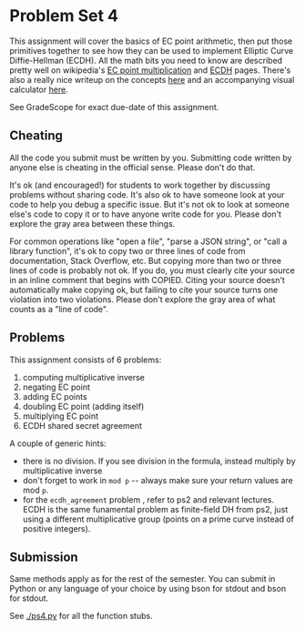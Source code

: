 # Problem Set 4

This assignment will cover the basics of EC point arithmetic, then put those
primitives together to see how they can be used to implement Elliptic Curve
Diffie-Hellman (ECDH). All the math bits you need to know are described pretty
well on wikipedia's [EC point multiplication][1] and [ECDH][2] pages. There's
also a really nice writeup on the concepts [here][4] and an accompanying visual
calculator [here][5].

See GradeScope for exact due-date of this assignment.


## Cheating

All the code you submit must be written by you. Submitting code written
by anyone else is cheating in the official sense. Please don't do that.

It's ok (and encouraged!) for students to work together by discussing
problems without sharing code. It's also ok to have someone look at your
code to help you debug a specific issue. But it's not ok to look at
someone else's code to copy it or to have anyone write code for you.
Please don't explore the gray area between these things.

For common operations like "open a file", "parse a JSON string", or
"call a library function", it's ok to copy two or three lines of code
from documentation, Stack Overflow, etc. But copying more than two or
three lines of code is probably not ok. If you do, you must clearly cite
your source in an inline comment that begins with COPIED. Citing your
source doesn't automatically make copying ok, but failing to cite your
source turns one violation into two violations. Please don't explore the
gray area of what counts as a "line of code".

## Problems

This assignment consists of 6 problems:

1. computing multiplicative inverse
1. negating EC point
1. adding EC points
1. doubling EC point (adding itself)
1. multiplying EC point
1. ECDH shared secret agreement

A couple of generic hints:

- there is no division. If you see division in the formula, instead
  multiply by multiplicative inverse
- don't forget to work in `mod p` -- always make sure your return values
  are mod `p`.
- for the `ecdh_agreement` problem , refer to ps2 and relevant lectures.
  ECDH is the same funamental problem as finite-field DH from ps2, just
  using a different multiplicative group (points on a prime curve
  instead of positive integers).

## Submission

Same methods apply as for the rest of the semester. You can submit in
Python or any language of your choice by using bson for stdout and bson
for stdout.

See [./ps4.py](./ps4.py) for all the function stubs.

[1]: https://en.wikipedia.org/wiki/Elliptic_curve_point_multiplication
[2]: https://en.wikipedia.org/wiki/Elliptic-curve_Diffie%E2%80%93Hellman#Key_establishment_protocol
[3]: https://pypi.org/project/simple-bson/
[4]: https://andrea.corbellini.name/2015/05/17/elliptic-curve-cryptography-a-gentle-introduction/
[5]: https://andrea.corbellini.name/ecc/interactive/modk-add.html
